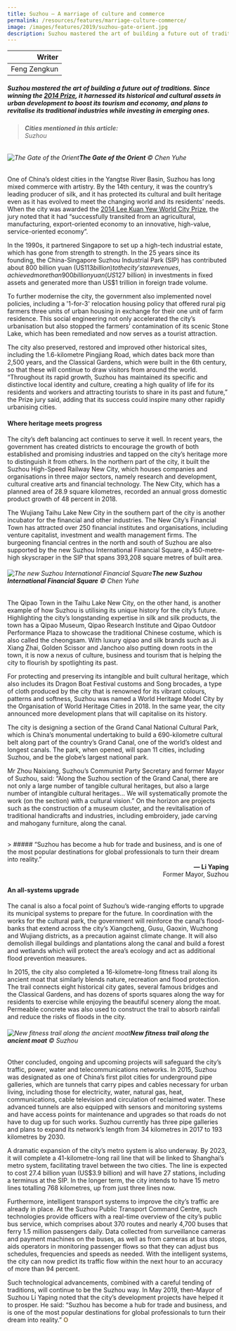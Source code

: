 ```yaml
---
title: Suzhou – A marriage of culture and commerce
permalink: /resources/features/marriage-culture-commerce/
image: /images/features/2019/suzhou-gate-orient.jpg
description: Suzhou mastered the art of building a future out of traditions. Since winning the 2014 Prize, it harnessed its historical and cultural assets in urban development to boost its tourism and economy, and plans to revitalise its traditional industries while investing in emerging ones.
---
```


| Writer |
|---:|
| Feng Zengkun |

##### Suzhou mastered the art of building a future out of traditions. Since winning the [2014 Prize](/suzhou/), it harnessed its historical and cultural assets in urban development to boost its tourism and economy, and plans to revitalise its traditional industries while investing in emerging ones.

> ###### **Cities mentioned in this article:** <br> Suzhou

###### ![The Gate of the Orient](/images/features/2019/suzhou-gate-orient.jpg/)**The Gate of the Orient** © Chen Yuhe

One of China’s oldest cities in the Yangtse River Basin, Suzhou has long mixed commerce with artistry. By the 14th century, it was the country’s leading producer of silk, and it has protected its cultural and built heritage even as it has evolved to meet the changing world and its residents’ needs. When the city was awarded the [2014 Lee Kuan Yew World City Prize](/suzhou/), the jury noted that it had “successfully transited from an agricultural, manufacturing, export-oriented economy to an innovative, high-value, service-oriented economy”. 

In the 1990s, it partnered Singapore to set up a high-tech industrial estate, which has gone from strength to strength. In the 25 years since its founding, the China-Singapore Suzhou Industrial Park (SIP) has contributed about 800 billion yuan (US$113 billion) to the city’s tax revenues, achieved more than 900 billion yuan (US$127 billion) in investments in fixed assets and generated more than US$1 trillion in foreign trade volume. 

To further modernise the city, the government also implemented novel policies, including a '1-for-3' relocation housing policy that offered rural pig farmers three units of urban housing in exchange for their one unit of farm residence. This social engineering not only accelerated the city’s urbanisation but also stopped the farmers’ contamination of its scenic Stone Lake, which has been remediated and now serves as a tourist attraction. 

The city also preserved, restored and improved other historical sites, including the 1.6-kilometre Pingjiang Road, which dates back more than 2,500 years, and the Classical Gardens, which were built in the 6th century, so that these will continue to draw visitors from around the world. “Throughout its rapid growth, Suzhou has maintained its specific and distinctive local identity and culture, creating a high quality of life for its residents and workers and attracting tourists to share in its past and future,” the Prize jury said, adding that its success could inspire many other rapidly urbanising cities.

#### **Where heritage meets progress**

The city’s deft balancing act continues to serve it well. In recent years, the government has created districts to encourage the growth of both established and promising industries and tapped on the city’s heritage more to distinguish it from others. In the northern part of the city, it built the Suzhou High-Speed Railway New City, which houses companies and organisations in three major sectors, namely research and development, cultural creative arts and financial technology. The New City, which has a planned area of 28.9 square kilometres, recorded an annual gross domestic product growth of 48 percent in 2018.

The Wujiang Taihu Lake New City in the southern part of the city is another incubator for the financial and other industries. The New City’s Financial Town has attracted over 250 financial institutes and organisations, including venture capitalist, investment and wealth management firms. The burgeoning financial centres in the north and south of Suzhou are also supported by the new Suzhou International Financial Square, a 450-metre-high skyscraper in the SIP that spans 393,208 square metres of built area.

###### ![The new Suzhou International Financial Square](/images/features/2019/suzhou-international-financial-square.jpg/)**The new Suzhou International Financial Square** © Chen Yuhe

The Qipao Town in the Taihu Lake New City, on the other hand, is another example of how Suzhou is utilising its unique history for the city’s future. Highlighting the city’s longstanding expertise in silk and silk products, the town has a Qipao Museum, Qipao Research Institute and Qipao Outdoor Performance Plaza to showcase the traditional Chinese costume, which is also called the cheongsam. With luxury qipao and silk brands such as Ji Xiang Zhai, Golden Scissor and Janchoo also putting down roots in the town, it is now a nexus of culture, business and tourism that is helping the city to flourish by spotlighting its past.

For protecting and preserving its intangible and built cultural heritage, which also includes its Dragon Boat Festival customs and Song brocades, a type of cloth produced by the city that is renowned for its vibrant colours, patterns and softness, Suzhou was named a World Heritage Model City by the Organisation of World Heritage Cities in 2018. In the same year, the city announced more development plans that will capitalise on its history.

The city is designing a section of the Grand Canal National Cultural Park, which is China’s monumental undertaking to build a 690-kilometre cultural belt along part of the country’s Grand Canal, one of the world’s oldest and longest canals. The park, when opened, will span 11 cities, including Suzhou, and be the globe’s largest national park. 

Mr Zhou Naixiang, Suzhou’s Communist Party Secretary and former Mayor of Suzhou, said: “Along the Suzhou section of the Grand Canal, there are not only a large number of tangible cultural heritages, but also a large number of intangible cultural heritages… We will systematically promote the work (on the section) with a cultural vision.” On the horizon are projects such as the construction of a museum cluster, and the revitalisation of traditional handicrafts and industries, including embroidery, jade carving and mahogany furniture, along the canal.

<br>
> ##### “Suzhou has become a hub for trade and business, and is one of the most popular destinations for global professionals to turn their dream into reality.”

<div align="right"><b>— Li Yaping</b> <br> Former Mayor, Suzhou</div>

#### **An all-systems upgrade**

The canal is also a focal point of Suzhou’s wide-ranging efforts to upgrade its municipal systems to prepare for the future. In coordination with the works for the cultural park, the government will reinforce the canal’s flood-banks that extend across the city’s Xiangcheng, Gusu, Gaoxin, Wuzhong and Wujiang districts, as a precaution against climate change. It will also demolish illegal buildings and plantations along the canal and build a forest and wetlands which will protect the area’s ecology and act as additional flood prevention measures. 

In 2015, the city also completed a 16-kilometre-long fitness trail along its ancient moat that similarly blends nature, recreation and flood protection. The trail connects eight historical city gates, several famous bridges and the Classical Gardens, and has dozens of sports squares along the way for residents to exercise while enjoying the beautiful scenery along the moat. Permeable concrete was also used to construct the trail to absorb rainfall and reduce the risks of floods in the city.  

###### ![New fitness trail along the ancient moat](/images/features/2019/suzhou-fitness-track.jpg/)**New fitness trail along the ancient moat** © Suzhou

Other concluded, ongoing and upcoming projects will safeguard the city’s traffic, power, water and telecommunications networks. In 2015, Suzhou was designated as one of China’s first pilot cities for underground pipe galleries, which are tunnels that carry pipes and cables necessary for urban living, including those for electricity, water, natural gas, heat, communications, cable television and circulation of reclaimed water. These advanced tunnels are also equipped with sensors and monitoring systems and have access points for maintenance and upgrades so that roads do not have to dug up for such works. Suzhou currently has three pipe galleries and plans to expand its network’s length from 34 kilometres in 2017 to 193 kilometres by 2030.

A dramatic expansion of the city’s metro system is also underway. By 2023, it will complete a 41-kilometre-long rail line that will be linked to Shanghai’s metro system, facilitating travel between the two cities. The line is expected to cost 27.4 billion yuan (US$3.9 billion) and will have 27 stations, including a terminus at the SIP. In the longer term, the city intends to have 15 metro lines totalling 768 kilometres, up from just three lines now.

Furthermore, intelligent transport systems to improve the city’s traffic are already in place. At the Suzhou Public Transport Command Centre, such technologies provide officers with a real-time overview of the city’s public bus service, which comprises about 370 routes and nearly 4,700 buses that ferry 1.5 million passengers daily. Data collected from surveillance cameras and payment machines on the buses, as well as from cameras at bus stops, aids operators in monitoring passenger flows so that they can adjust bus schedules, frequencies and speeds as needed. With the intelligent systems, the city can now predict its traffic flow within the next hour to an accuracy of more than 94 percent. 

Such technological advancements, combined with a careful tending of traditions, will continue to be the Suzhou way. In May 2019, then-Mayor of Suzhou Li Yaping noted that the city’s development projects have helped it to prosper. He said: “Suzhou has become a hub for trade and business, and is one of the most popular destinations for global professionals to turn their dream into reality.” **<font color="#967942">O</font>**
